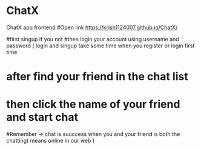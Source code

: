 # ChatX
ChatX app frontend
#Open link
https://krish1124007.github.io/ChatX/

#first singup if you not
#then login your account using username and password ( login and singup take some time when you register or login first time 

# after find your friend in the chat list
# then click the name of your friend and start chat

#Remember -> chat is suuccess when you and your friend is both the chatting( means online in our web )
